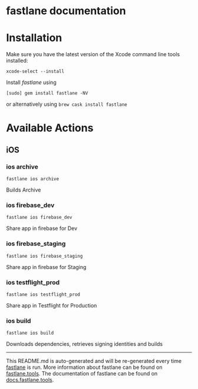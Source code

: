 fastlane documentation
================
# Installation

Make sure you have the latest version of the Xcode command line tools installed:

```
xcode-select --install
```

Install _fastlane_ using
```
[sudo] gem install fastlane -NV
```
or alternatively using `brew cask install fastlane`

# Available Actions
## iOS
### ios archive
```
fastlane ios archive
```
Builds Archive
### ios firebase_dev
```
fastlane ios firebase_dev
```
Share app in firebase for Dev
### ios firebase_staging
```
fastlane ios firebase_staging
```
Share app in firebase for Staging
### ios testflight_prod
```
fastlane ios testflight_prod
```
Share app in Testflight for Production
### ios build
```
fastlane ios build
```
Downloads dependencies, retrieves signing identities and builds

----

This README.md is auto-generated and will be re-generated every time [fastlane](https://fastlane.tools) is run.
More information about fastlane can be found on [fastlane.tools](https://fastlane.tools).
The documentation of fastlane can be found on [docs.fastlane.tools](https://docs.fastlane.tools).
